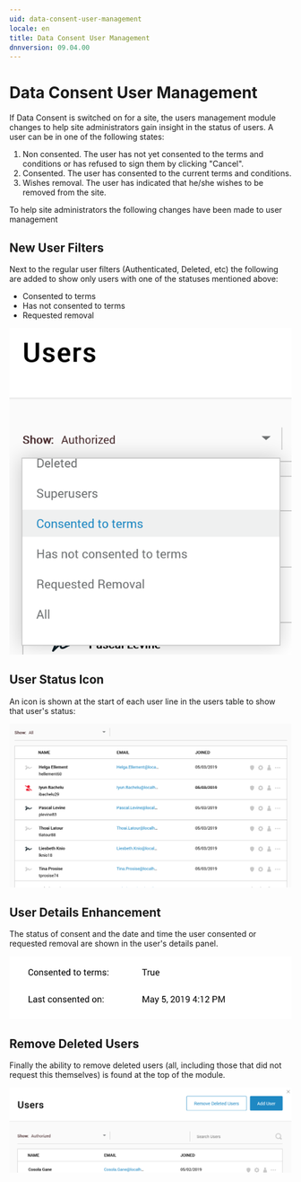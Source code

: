 ```yaml
---
uid: data-consent-user-management
locale: en
title: Data Consent User Management
dnnversion: 09.04.00
---
```


# Data Consent User Management

If Data Consent is switched on for a site, the users management module changes to help site administrators gain insight in the status of users. A user can be in one of the following states:

1. Non consented.
The user has not yet consented to the terms and conditions or has refused to sign them by clicking "Cancel".
2. Consented.
The user has consented to the current terms and conditions.
3. Wishes removal.
The user has indicated that he/she wishes to be removed from the site.

To help site administrators the following changes have been made to user management

## New User Filters

Next to the regular user filters (Authenticated, Deleted, etc) the following are added to show only users with one of the statuses mentioned above:
- Consented to terms
- Has not consented to terms
- Requested removal

![User filters](/images/users-dc-dropdown.png)

## User Status Icon

An icon is shown at the start of each user line in the users table to show that user's status:

![User status icons](/images/users-dc-users.png)

## User Details Enhancement

The status of consent and the date and time the user consented or requested removal are shown in the user's details panel.

![User Details](/images/privacy-dc-user-details.png)

## Remove Deleted Users

Finally the ability to remove deleted users (all, including those that did not request this themselves) is found at the top of the module.

![User Details](/images/privacy-dc-users-remove.png)

